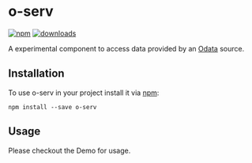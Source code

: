 # o-serv

[![npm](https://img.shields.io/npm/v/o-serv.svg)]()
[![downloads](https://img.shields.io/npm/dm/o-serv.svg)]()

A experimental component to access data provided by an [Odata](http://www.odata.org/) source.

## Installation
To use o-serv in your project install it via [npm](https://www.npmjs.com/package/o-serv):
```
npm install --save o-serv
```

## Usage

Please checkout the Demo for usage.



